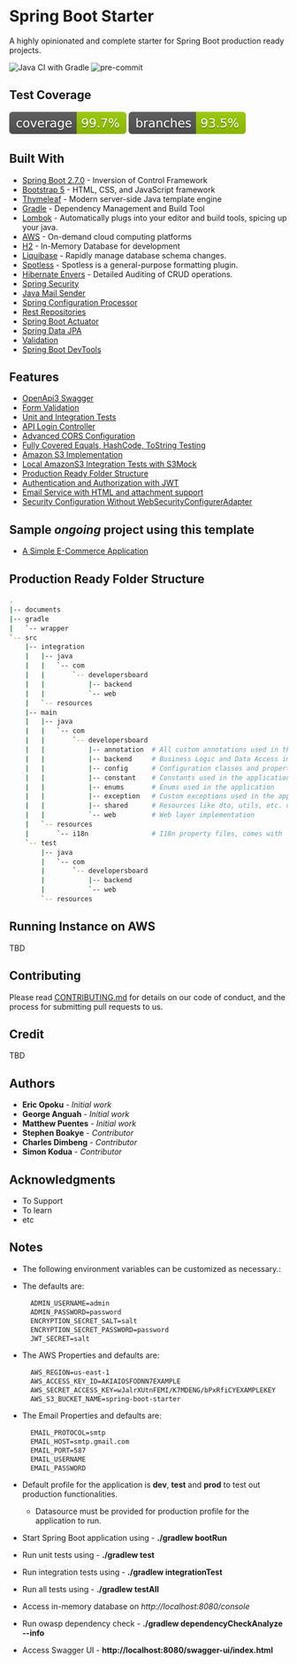 <!--
*** It takes a beautiful community with great minds to create a useful template.
*** Please help us to make it better by contributing to this project.
*** We welcome all suggestions through forks or issue.
*** Happy Coding!
-->

# Spring Boot Starter

A highly opinionated and complete starter for Spring Boot production ready projects.

![Java CI with Gradle](https://github.com/ericus20/spring-boot-starter/workflows/Java%20CI%20with%20Gradle/badge.svg)
![pre-commit](https://img.shields.io/badge/pre--commit-enabled-brightgreen?logo=pre-commit&logoColor=white)

## Test Coverage
![Coverage](.github/badges/jacoco.svg)
![Branches](.github/badges/branches.svg)

## Built With

* [Spring Boot 2.7.0](https://projects.spring.io/spring-boot/) - Inversion of Control Framework
* [Bootstrap 5](https://getbootstrap.com/docs/5.0/getting-started/introduction/) - HTML, CSS, and
  JavaScript framework
* [Thymeleaf](https://www.thymeleaf.org/) - Modern server-side Java template engine
* [Gradle](https://gradle.org/) - Dependency Management and Build Tool
* [Lombok](https://projectlombok.org/) - Automatically plugs into your editor and build tools,
  spicing up your java.
* [AWS](https://aws.amazon.com/) - On-demand cloud computing platforms
* [H2](http://www.h2database.com/) - In-Memory Database for development
* [Liquibase](https://liquibase.org/) - Rapidly manage database schema changes.
* [Spotless](https://github.com/diffplug/spotless/) - Spotless is a general-purpose formatting
  plugin.
* [Hibernate Envers](https://hibernate.org/orm/envers/) - Detailed Auditing of CRUD operations.
* [Spring Security](https://docs.spring.io/spring-boot/docs/2.6.7/reference/htmlsingle/#boot-features-security)
* [Java Mail Sender](https://docs.spring.io/spring-boot/docs/2.6.7/reference/htmlsingle/#boot-features-email)
* [Spring Configuration Processor](https://docs.spring.io/spring-boot/docs/2.6.7/reference/htmlsingle/#configuration-metadata-annotation-processor)
* [Rest Repositories](https://docs.spring.io/spring-boot/docs/2.6.7/reference/htmlsingle/#howto-use-exposing-spring-data-repositories-rest-endpoint)
* [Spring Boot Actuator](https://docs.spring.io/spring-boot/docs/2.6.7/reference/htmlsingle/#production-ready)
* [Spring Data JPA](https://docs.spring.io/spring-boot/docs/2.6.7/reference/htmlsingle/#boot-features-jpa-and-spring-data)
* [Validation](https://docs.spring.io/spring-boot/docs/2.6.7/reference/htmlsingle/#boot-features-validation)
* [Spring Boot DevTools](https://docs.spring.io/spring-boot/docs/2.6.7/reference/htmlsingle/#using-boot-devtools)

## Features

- [OpenApi3 Swagger](documents/SWAGGER.md)
- [Form Validation](https://formvalidation.io/)
- [Unit and Integration Tests](documents/TESTS.md)
- [API Login Controller](documents/API_LOGIN_CONTROLLER.MD)
- [Advanced CORS Configuration](documents/advanced-cors-configuration.md)
- [Fully Covered Equals, HashCode, ToString Testing](documents/TESTS.md#equals-hashcode-and-tostring)
- [Amazon S3 Implementation](documents/S3.md#amazon-s3-implementation)
- [Local AmazonS3 Integration Tests with S3Mock](documents/TESTS.md#local-amazons3-integration-tests)
- [Production Ready Folder Structure](README.md#production-ready-folder-structure)
- [Authentication and Authorization with JWT](documents/AUTHENTICATION.MD)
- [Email Service with HTML and attachment support](documents/EMAIL_SERVICE.md)
- [Security Configuration Without WebSecurityConfigurerAdapter](https://spring.io/blog/2022/02/21/spring-security-without-the-websecurityconfigureradapter#ldap-authentication)


## Sample *ongoing* project using this template
- [A Simple E-Commerce Application](https://github.com/ericus20/e-commerce)


## Production Ready Folder Structure

```bash
.
|-- documents
|-- gradle
|   `-- wrapper
`-- src
    |-- integration
    |   |-- java
    |   |   `-- com
    |   |       `-- developersboard
    |   |           |-- backend
    |   |           `-- web
    |   `-- resources
    |-- main
    |   |-- java
    |   |   `-- com
    |   |       `-- developersboard
    |   |           |-- annotation  # All custom annotations used in the application
    |   |           |-- backend     # Business Logic and Data Access implementation
    |   |           |-- config      # Configuration classes and properties
    |   |           |-- constant    # Constants used in the application
    |   |           |-- enums       # Enums used in the application
    |   |           |-- exception   # Custom exceptions used in the application
    |   |           |-- shared      # Resources like dto, utils, etc. used in the application
    |   |           `-- web         # Web layer implementation
    |   `-- resources
    |       `-- i18n                # I18n property files, comes with 'en', 'fr', 'es' and 'zn_CN'
    `-- test
        |-- java
        |   `-- com
        |       `-- developersboard
        |           |-- backend
        |           `-- web
        `-- resources

```

## Running Instance on AWS

TBD

## Contributing

Please read [CONTRIBUTING.md](https://gist.github.com/PurpleBooth/b24679402957c63ec426)
for details on our code of conduct, and the process for submitting pull requests to us.

## Credit

TBD

## Authors

* **Eric Opoku** - *Initial work*
* **George Anguah** - *Initial work*
* **Matthew Puentes** - *Initial work*
* **Stephen Boakye** - *Contributor*
* **Charles Dimbeng** - *Contributor*
* **Simon Kodua** - *Contributor*

## Acknowledgments

* To Support
* To learn
* etc

## Notes

* The following environment variables can be customized as necessary.:

- The defaults are:

        ADMIN_USERNAME=admin
        ADMIN_PASSWORD=password
        ENCRYPTION_SECRET_SALT=salt
        ENCRYPTION_SECRET_PASSWORD=password
        JWT_SECRET=salt

- The AWS Properties and defaults are:

        AWS_REGION=us-east-1
        AWS_ACCESS_KEY_ID=AKIAIOSFODNN7EXAMPLE
        AWS_SECRET_ACCESS_KEY=wJalrXUtnFEMI/K7MDENG/bPxRfiCYEXAMPLEKEY
        AWS_S3_BUCKET_NAME=spring-boot-starter

- The Email Properties and defaults are:

        EMAIL_PROTOCOL=smtp
        EMAIL_HOST=smtp.gmail.com
        EMAIL_PORT=587
        EMAIL_USERNAME
        EMAIL_PASSWORD

* Default profile for the application is **dev**, **test** and **prod** to test out production
  functionalities.
    - Datasource must be provided for production profile for the application to run.


* Start Spring Boot application using - **./gradlew bootRun**
* Run unit tests using - **./gradlew test**
* Run integration tests using - **./gradlew integrationTest**
* Run all tests using - **./gradlew testAll**
* Access in-memory database on *http://localhost:8080/console*
* Run owasp dependency check - **./gradlew  dependencyCheckAnalyze --info**
* Access Swagger UI - **http://localhost:8080/swagger-ui/index.html**

